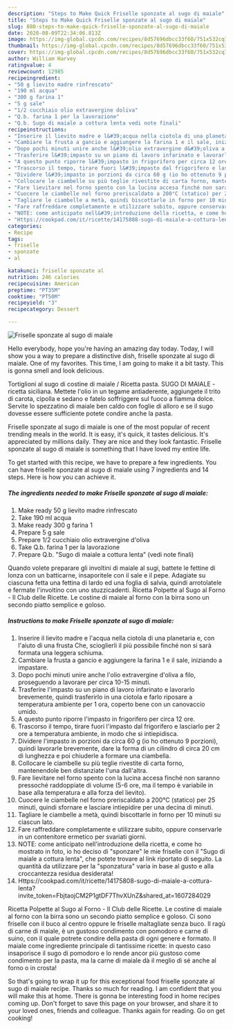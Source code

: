 ```yaml
---
description: "Steps to Make Quick Friselle sponzate al sugo di maiale"
title: "Steps to Make Quick Friselle sponzate al sugo di maiale"
slug: 880-steps-to-make-quick-friselle-sponzate-al-sugo-di-maiale
date: 2020-08-09T22:34:06.813Z
image: https://img-global.cpcdn.com/recipes/8d57696dbcc33f60/751x532cq70/friselle-sponzate-al-sugo-di-maiale-recipe-main-photo.jpg
thumbnail: https://img-global.cpcdn.com/recipes/8d57696dbcc33f60/751x532cq70/friselle-sponzate-al-sugo-di-maiale-recipe-main-photo.jpg
cover: https://img-global.cpcdn.com/recipes/8d57696dbcc33f60/751x532cq70/friselle-sponzate-al-sugo-di-maiale-recipe-main-photo.jpg
author: William Harvey
ratingvalue: 4
reviewcount: 12985
recipeingredient:
- "50 g lievito madre rinfrescato"
- "190 ml acqua"
- "300 g farina 1"
- "5 g sale"
- "1/2 cucchiaio olio extravergine doliva"
- "Q.b. farina 1 per la lavorazione"
- "Q.b. Sugo di maiale a cottura lenta vedi note finali"
recipeinstructions:
- "Inserire il lievito madre e l&#39;acqua nella ciotola di una planetaria e, con l&#39;aiuto di una frusta Che, scioglierli il più possibile finché non si sarà formata una leggera schiuma."
- "Cambiare la frusta a gancio e aggiungere la farina 1 e il sale, iniziando a impastare."
- "Dopo pochi minuti unire anche l&#39;olio extravergine d&#39;oliva a filo, proseguendo a lavorare per circa 10-15 minuti."
- "Trasferire l&#39;impasto su un piano di lavoro infarinato e lavorarlo brevemente, quindi trasferirlo in una ciotola e farlo riposare a temperatura ambiente per 1 ora, coperto bene con un canovaccio umido."
- "A questo punto riporre l&#39;impasto in frigorifero per circa 12 ore."
- "Trascorso il tempo, tirare fuori l&#39;impasto dal frigorifero e lasciarlo per 2 ore a temperatura ambiente, in modo che si intiepidisca."
- "Dividere l&#39;impasto in porzioni da circa 60 g (io ho ottenuto 9 porzioni), quindi lavorarle brevemente, dare la forma di un cilindro di circa 20 cm di lunghezza e poi chiuderle a formare una ciambella."
- "Collocare le ciambelle su più teglie rivestite di carta forno, mantenendole ben distanziate l&#39;una dall&#39;altra."
- "Fare lievitare nel forno spento con la lucina accesa finché non saranno pressoché raddoppiate di volume (5-6 ore, ma il tempo è variabile in base alla temperatura e alla forza del lievito)."
- "Cuocere le ciambelle nel forno preriscaldato a 200°C (statico) per 25 minuti, quindi sfornare e lasciare intiepidire per una decina di minuti."
- "Tagliare le ciambelle a metà, quindi biscottarle in forno per 10 minuti su ciascun lato."
- "Fare raffreddare completamente e utilizzare subito, oppure conservarle in un contenitore ermetico per svariati giorni."
- "NOTE: come anticipato nell&#39;introduzione della ricetta, e come ho mostrato in foto, io ho deciso di &#34;sponzare&#34; le mie friselle con il &#34;Sugo di maiale a cottura lenta&#34;, che potete trovare al link riportato di seguito. La quantità da utilizzare per la &#34;sponzatura&#34; varia in base al gusto e alla croccantezza residua desiderata!"
- "Https://cookpad.com/it/ricette/14175808-sugo-di-maiale-a-cottura-lenta?invite_token=FbjtaojCM2P1gtDF7ThvXUnZ&amp;shared_at=1607284029"
categories:
- Recipe
tags:
- friselle
- sponzate
- al

katakunci: friselle sponzate al 
nutrition: 246 calories
recipecuisine: American
preptime: "PT35M"
cooktime: "PT50M"
recipeyield: "3"
recipecategory: Dessert

---
```



![Friselle sponzate al sugo di maiale](https://img-global.cpcdn.com/recipes/8d57696dbcc33f60/751x532cq70/friselle-sponzate-al-sugo-di-maiale-recipe-main-photo.jpg)

Hello everybody, hope you're having an amazing day today. Today, I will show you a way to prepare a distinctive dish, friselle sponzate al sugo di maiale. One of my favorites. This time, I am going to make it a bit tasty. This is gonna smell and look delicious.

Tortiglioni al sugo di costine di maiale / Ricetta pasta. SUGO DI MAIALE - ricetta siciliana. Mettete l&#39;olio in un tegame antiaderente, aggiungete il trito di carota, cipolla e sedano e fatelo soffriggere sul fuoco a fiamma dolce. Servite lo spezzatino di maiale ben caldo con foglie di alloro e se il sugo dovesse essere sufficiente potete condire anche la pasta.

Friselle sponzate al sugo di maiale is one of the most popular of recent trending meals in the world. It is easy, it's quick, it tastes delicious. It's appreciated by millions daily. They are nice and they look fantastic. Friselle sponzate al sugo di maiale is something that I have loved my entire life.


To get started with this recipe, we have to prepare a few ingredients. You can have friselle sponzate al sugo di maiale using 7 ingredients and 14 steps. Here is how you can achieve it.

<!--inarticleads1-->

##### The ingredients needed to make Friselle sponzate al sugo di maiale:

1. Make ready 50 g lievito madre rinfrescato
1. Take 190 ml acqua
1. Make ready 300 g farina 1
1. Prepare 5 g sale
1. Prepare 1/2 cucchiaio olio extravergine d&#39;oliva
1. Take Q.b. farina 1 per la lavorazione
1. Prepare Q.b. &#34;Sugo di maiale a cottura lenta&#34; (vedi note finali)


Quando volete preparare gli involtini di maiale al sugi, battete le fettine di lonza con un batticarne, insaporitele con il sale e il pepe. Adagiate su ciascuna fetta una fettina di lardo ed una foglia di salvia, quindi arrotolatele e fermate l&#39;involtino con uno stuzzicadenti. Ricetta Polpette al Sugo al Forno - Il Club delle Ricette. Le costine di maiale al forno con la birra sono un secondo piatto semplice e goloso. 

<!--inarticleads2-->

##### Instructions to make Friselle sponzate al sugo di maiale:

1. Inserire il lievito madre e l&#39;acqua nella ciotola di una planetaria e, con l&#39;aiuto di una frusta Che, scioglierli il più possibile finché non si sarà formata una leggera schiuma.
1. Cambiare la frusta a gancio e aggiungere la farina 1 e il sale, iniziando a impastare.
1. Dopo pochi minuti unire anche l&#39;olio extravergine d&#39;oliva a filo, proseguendo a lavorare per circa 10-15 minuti.
1. Trasferire l&#39;impasto su un piano di lavoro infarinato e lavorarlo brevemente, quindi trasferirlo in una ciotola e farlo riposare a temperatura ambiente per 1 ora, coperto bene con un canovaccio umido.
1. A questo punto riporre l&#39;impasto in frigorifero per circa 12 ore.
1. Trascorso il tempo, tirare fuori l&#39;impasto dal frigorifero e lasciarlo per 2 ore a temperatura ambiente, in modo che si intiepidisca.
1. Dividere l&#39;impasto in porzioni da circa 60 g (io ho ottenuto 9 porzioni), quindi lavorarle brevemente, dare la forma di un cilindro di circa 20 cm di lunghezza e poi chiuderle a formare una ciambella.
1. Collocare le ciambelle su più teglie rivestite di carta forno, mantenendole ben distanziate l&#39;una dall&#39;altra.
1. Fare lievitare nel forno spento con la lucina accesa finché non saranno pressoché raddoppiate di volume (5-6 ore, ma il tempo è variabile in base alla temperatura e alla forza del lievito).
1. Cuocere le ciambelle nel forno preriscaldato a 200°C (statico) per 25 minuti, quindi sfornare e lasciare intiepidire per una decina di minuti.
1. Tagliare le ciambelle a metà, quindi biscottarle in forno per 10 minuti su ciascun lato.
1. Fare raffreddare completamente e utilizzare subito, oppure conservarle in un contenitore ermetico per svariati giorni.
1. NOTE: come anticipato nell&#39;introduzione della ricetta, e come ho mostrato in foto, io ho deciso di &#34;sponzare&#34; le mie friselle con il &#34;Sugo di maiale a cottura lenta&#34;, che potete trovare al link riportato di seguito. La quantità da utilizzare per la &#34;sponzatura&#34; varia in base al gusto e alla croccantezza residua desiderata!
1. Https://cookpad.com/it/ricette/14175808-sugo-di-maiale-a-cottura-lenta?invite_token=FbjtaojCM2P1gtDF7ThvXUnZ&amp;shared_at=1607284029


Ricetta Polpette al Sugo al Forno - Il Club delle Ricette. Le costine di maiale al forno con la birra sono un secondo piatto semplice e goloso. Ci sono friselle con il buco al centro oppure le friselle maltagliate senza buco. Il ragù di carne di maiale, è un gustoso condimento con pomodoro e carne di suino, con il quale potrete condire della pasta di ogni genere e formato. Il maiale come ingrediente principale di tantissime ricette: in questo caso insaporisce il sugo di pomodoro e lo rende ancor più gustoso come condimento per la pasta, ma la carne di maiale dà il meglio di sé anche al forno o in crosta! 

So that's going to wrap it up for this exceptional food friselle sponzate al sugo di maiale recipe. Thanks so much for reading. I am confident that you will make this at home. There is gonna be interesting food in home recipes coming up. Don't forget to save this page on your browser, and share it to your loved ones, friends and colleague. Thanks again for reading. Go on get cooking!
